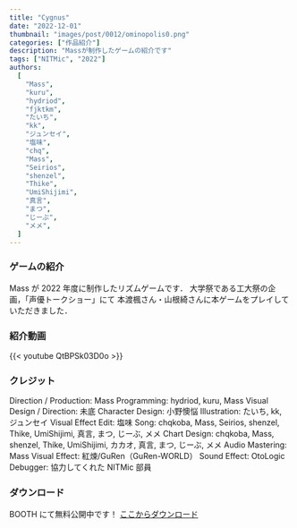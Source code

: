 ```yaml
---
title: "Cygnus"
date: "2022-12-01"
thumbnail: "images/post/0012/ominopolis0.png"
categories: ["作品紹介"]
description: "Massが制作したゲームの紹介です"
tags: ["NITMic", "2022"]
authors:
  [
    "Mass",
    "kuru",
    "hydriod",
    "fjktkm",
    "たいち",
    "kk",
    "ジュンセイ",
    "塩味",
    "chq",
    "Mass",
    "Seirios",
    "shenzel",
    "Thike",
    "UmiShijimi",
    "真言",
    "まつ",
    "じーぶ",
    "メメ",
  ]
---
```


### ゲームの紹介

Mass が 2022 年度に制作したリズムゲームです．
大学祭である工大祭の企画，「声優トークショー」にて
本渡楓さん・山根綺さんに本ゲームをプレイしていただきました．

### 紹介動画

{{< youtube QtBPSk03D0o >}}

### クレジット

Direction / Production: Mass
Programming: hydriod, kuru, Mass
Visual Design / Direction: 未底
Character Design: 小野懊悩
Illustration: たいち, kk, ジュンセイ
Visual Effect Edit: 塩味
Song: chqkoba, Mass, Seirios, shenzel, Thike, UmiShijimi, 真言, まつ, じーぶ, メメ
Chart Design: chqkoba, Mass, shenzel, Thike, UmiShijimi, カカオ, 真言, まつ, じーぶ, メメ
Audio Mastering: Mass
Visual Effect: 紅煉/GuRen（GuRen-WORLD）
Sound Effect: OtoLogic
Debugger: 協力してくれた NITMic 部員

### ダウンロード

BOOTH にて無料公開中です！
[ここからダウンロード](https://nitmic.booth.pm/items/4374427)
